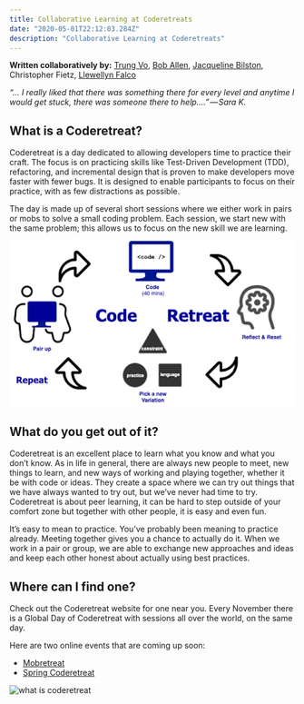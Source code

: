 ```yaml
---
title: Collaborative Learning at Coderetreats
date: "2020-05-01T22:12:03.284Z"
description: "Collaborative Learning at Coderetreats"
---
```



**Written collaboratively by:**
[Trung Vo](https://twitter.com/ttrungvo), [Bob Allen](https://twitter.com/CuriousAgilist), [Jacqueline Bilston](https://twitter.com/jmasonlee), Christopher Fietz, [Llewellyn Falco](https://twitter.com/LlewellynFalco)

*“… I really liked that there was something there for every level and anytime I would get stuck, there was someone there to help….” — Sara K.*

## What is a Coderetreat?

Coderetreat is a day dedicated to allowing developers time to practice their craft. The focus is on practicing skills like Test-Driven Development (TDD), refactoring, and incremental design that is proven to make developers move faster with fewer bugs. It is designed to enable participants to focus on their practice, with as few distractions as possible.

The day is made up of several short sessions where we either work in pairs or mobs to solve a small coding problem. Each session, we start new with the same problem; this allows us to focus on the new skill we are learning.

![coderetreat infographic](./codetreat-infographic.png)

## What do you get out of it?

Coderetreat is an excellent place to learn what you know and what you don’t know. As in life in general, there are always new people to meet, new things to learn, and new ways of working and playing together, whether it be with code or ideas. They create a space where we can try out things that we have always wanted to try out, but we’ve never had time to try. Coderetreat is about peer learning, it can be hard to step outside of your comfort zone but together with other people, it is easy and even fun.

It’s easy to mean to practice. You’ve probably been meaning to practice already. Meeting together gives you a chance to actually do it. When we work in a pair or group, we are able to exchange new approaches and ideas and keep each other honest about actually using best practices.

## Where can I find one?

Check out the Coderetreat website for one near you. Every November there is a Global Day of Coderetreat with sessions all over the world, on the same day.

Here are two online events that are coming up soon:

- [Mobretreat](https://www.eventbrite.com/e/mobretreat-winter-2021-for-all-americas-north-south-east-west-friends-tickets-138313931693)
- [Spring Coderetreat](https://www.meetup.com/Calgary-Software-Crafters/events/275755200/)

![what is coderetreat](./what-is-code-retreat-animated.gif)

